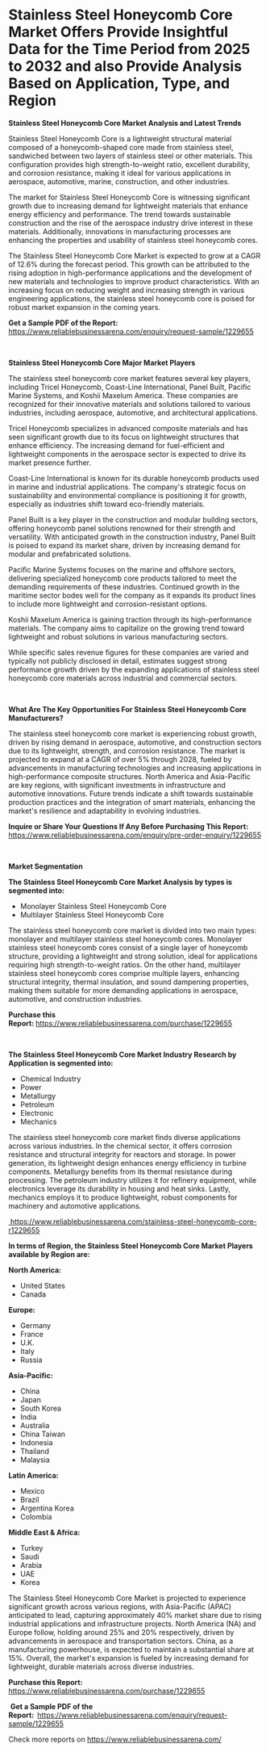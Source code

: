 <p><h1>Stainless Steel Honeycomb Core Market Offers Provide Insightful Data for the Time Period from 2025 to 2032 and also Provide Analysis Based on Application, Type, and Region</h1></p><p><strong>Stainless Steel Honeycomb Core Market Analysis and Latest Trends</strong></p>
<p><p>Stainless Steel Honeycomb Core is a lightweight structural material composed of a honeycomb-shaped core made from stainless steel, sandwiched between two layers of stainless steel or other materials. This configuration provides high strength-to-weight ratio, excellent durability, and corrosion resistance, making it ideal for various applications in aerospace, automotive, marine, construction, and other industries.</p><p>The market for Stainless Steel Honeycomb Core is witnessing significant growth due to increasing demand for lightweight materials that enhance energy efficiency and performance. The trend towards sustainable construction and the rise of the aerospace industry drive interest in these materials. Additionally, innovations in manufacturing processes are enhancing the properties and usability of stainless steel honeycomb cores.</p><p>The Stainless Steel Honeycomb Core Market is expected to grow at a CAGR of 12.6% during the forecast period. This growth can be attributed to the rising adoption in high-performance applications and the development of new materials and technologies to improve product characteristics. With an increasing focus on reducing weight and increasing strength in various engineering applications, the stainless steel honeycomb core is poised for robust market expansion in the coming years.</p></p>
<p><strong>Get a Sample PDF of the Report:&nbsp;</strong> <a href="https://www.reliablebusinessarena.com/enquiry/request-sample/1229655?utm_campaign=1892&utm_medium=2&utm_source=Github&utm_content=ia&utm_term=30012025&utm_id=stainless-steel-honeycomb-core">https://www.reliablebusinessarena.com/enquiry/request-sample/1229655</a></p>
<p>&nbsp;</p>
<p><strong>Stainless Steel Honeycomb Core Major Market Players</strong></p>
<p><p>The stainless steel honeycomb core market features several key players, including Tricel Honeycomb, Coast-Line International, Panel Built, Pacific Marine Systems, and Koshii Maxelum America. These companies are recognized for their innovative materials and solutions tailored to various industries, including aerospace, automotive, and architectural applications.</p><p>Tricel Honeycomb specializes in advanced composite materials and has seen significant growth due to its focus on lightweight structures that enhance efficiency. The increasing demand for fuel-efficient and lightweight components in the aerospace sector is expected to drive its market presence further.</p><p>Coast-Line International is known for its durable honeycomb products used in marine and industrial applications. The company's strategic focus on sustainability and environmental compliance is positioning it for growth, especially as industries shift toward eco-friendly materials.</p><p>Panel Built is a key player in the construction and modular building sectors, offering honeycomb panel solutions renowned for their strength and versatility. With anticipated growth in the construction industry, Panel Built is poised to expand its market share, driven by increasing demand for modular and prefabricated solutions.</p><p>Pacific Marine Systems focuses on the marine and offshore sectors, delivering specialized honeycomb core products tailored to meet the demanding requirements of these industries. Continued growth in the maritime sector bodes well for the company as it expands its product lines to include more lightweight and corrosion-resistant options.</p><p>Koshii Maxelum America is gaining traction through its high-performance materials. The company aims to capitalize on the growing trend toward lightweight and robust solutions in various manufacturing sectors.</p><p>While specific sales revenue figures for these companies are varied and typically not publicly disclosed in detail, estimates suggest strong performance growth driven by the expanding applications of stainless steel honeycomb core materials across industrial and commercial sectors.</p></p>
<p>&nbsp;</p>
<p><strong>What Are The Key Opportunities For Stainless Steel Honeycomb Core Manufacturers?</strong></p>
<p><p>The stainless steel honeycomb core market is experiencing robust growth, driven by rising demand in aerospace, automotive, and construction sectors due to its lightweight, strength, and corrosion resistance. The market is projected to expand at a CAGR of over 5% through 2028, fueled by advancements in manufacturing technologies and increasing applications in high-performance composite structures. North America and Asia-Pacific are key regions, with significant investments in infrastructure and automotive innovations. Future trends indicate a shift towards sustainable production practices and the integration of smart materials, enhancing the market's resilience and adaptability in evolving industries.</p></p>
<p><strong>Inquire or Share Your Questions If Any Before Purchasing This Report:</strong> <a href="https://www.reliablebusinessarena.com/enquiry/pre-order-enquiry/1229655?utm_campaign=1892&utm_medium=2&utm_source=Github&utm_content=ia&utm_term=30012025&utm_id=stainless-steel-honeycomb-core">https://www.reliablebusinessarena.com/enquiry/pre-order-enquiry/1229655</a></p>
<p>&nbsp;</p>
<p><strong>Market Segmentation</strong></p>
<p><strong>The Stainless Steel Honeycomb Core Market Analysis by types is segmented into:</strong></p>
<p><ul><li>Monolayer Stainless Steel Honeycomb Core</li><li>Multilayer Stainless Steel Honeycomb Core</li></ul></p>
<p><p>The stainless steel honeycomb core market is divided into two main types: monolayer and multilayer stainless steel honeycomb cores. Monolayer stainless steel honeycomb cores consist of a single layer of honeycomb structure, providing a lightweight and strong solution, ideal for applications requiring high strength-to-weight ratios. On the other hand, multilayer stainless steel honeycomb cores comprise multiple layers, enhancing structural integrity, thermal insulation, and sound dampening properties, making them suitable for more demanding applications in aerospace, automotive, and construction industries.</p></p>
<p><strong>Purchase this Report:&nbsp;</strong><a href="https://www.reliablebusinessarena.com/purchase/1229655?utm_campaign=1892&utm_medium=2&utm_source=Github&utm_content=ia&utm_term=30012025&utm_id=stainless-steel-honeycomb-core">https://www.reliablebusinessarena.com/purchase/1229655</a></p>
<p>&nbsp;</p>
<p><strong>The Stainless Steel Honeycomb Core Market Industry Research by Application is segmented into:</strong></p>
<p><ul><li>Chemical Industry</li><li>Power</li><li>Metallurgy</li><li>Petroleum</li><li>Electronic</li><li>Mechanics</li></ul></p>
<p><p>The stainless steel honeycomb core market finds diverse applications across various industries. In the chemical sector, it offers corrosion resistance and structural integrity for reactors and storage. In power generation, its lightweight design enhances energy efficiency in turbine components. Metallurgy benefits from its thermal resistance during processing. The petroleum industry utilizes it for refinery equipment, while electronics leverage its durability in housing and heat sinks. Lastly, mechanics employs it to produce lightweight, robust components for machinery and automotive applications.</p></p>
<p><a href="https://www.reliablebusinessarena.com/stainless-steel-honeycomb-core-r1229655?utm_campaign=1892&utm_medium=2&utm_source=Github&utm_content=ia&utm_term=30012025&utm_id=stainless-steel-honeycomb-core">&nbsp;https://www.reliablebusinessarena.com/stainless-steel-honeycomb-core-r1229655</a></p>
<p><strong>In terms of Region, the Stainless Steel Honeycomb Core Market Players available by Region are:</strong></p>
<p>
    <p> <strong> North America: </strong>
        <ul>
            <li>United States</li>
            <li>Canada</li>
        </ul>
        </p> 
    <p> <strong> Europe: </strong>
        <ul>
            <li>Germany</li>
            <li>France</li>
            <li>U.K.</li>
            <li>Italy</li>
            <li>Russia</li>
        </ul>
        </p> 
    <p> <strong> Asia-Pacific: </strong>
        <ul>
            <li>China</li>
            <li>Japan</li>
            <li>South Korea</li>
            <li>India</li>
            <li>Australia</li>
            <li>China Taiwan</li>
            <li>Indonesia</li>
            <li>Thailand</li>
            <li>Malaysia</li>
        </ul>
        </p> 
    <p> <strong> Latin America: </strong>
        <ul>
            <li>Mexico</li>
            <li>Brazil</li>
            <li>Argentina Korea</li>
            <li>Colombia</li>
        </ul>
        </p> 
    <p> <strong> Middle East & Africa: </strong>
        <ul>
            <li>Turkey</li>
            <li>Saudi</li>
            <li>Arabia</li>
            <li>UAE</li>
            <li>Korea</li>
        </ul>
    </p>
    </p>
<p><p>The Stainless Steel Honeycomb Core Market is projected to experience significant growth across various regions, with Asia-Pacific (APAC) anticipated to lead, capturing approximately 40% market share due to rising industrial applications and infrastructure projects. North America (NA) and Europe follow, holding around 25% and 20% respectively, driven by advancements in aerospace and transportation sectors. China, as a manufacturing powerhouse, is expected to maintain a substantial share at 15%. Overall, the market's expansion is fueled by increasing demand for lightweight, durable materials across diverse industries.</p></p>
<p><strong>Purchase this Report: </strong><a href="https://www.reliablebusinessarena.com/purchase/1229655?utm_campaign=1892&utm_medium=2&utm_source=Github&utm_content=ia&utm_term=30012025&utm_id=stainless-steel-honeycomb-core">https://www.reliablebusinessarena.com/purchase/1229655</a></p>
<p>&nbsp;<strong>Get a Sample PDF of the Report:&nbsp;&nbsp;</strong><a href="https://www.reliablebusinessarena.com/enquiry/request-sample/1229655?utm_campaign=1892&utm_medium=2&utm_source=Github&utm_content=ia&utm_term=30012025&utm_id=stainless-steel-honeycomb-core">https://www.reliablebusinessarena.com/enquiry/request-sample/1229655</a></p>
<p><strong></strong></p>
<p>Check more reports on <a href="https://www.reliablebusinessarena.com/?utm_campaign=1892&utm_medium=2&utm_source=Github&utm_content=ia&utm_term=30012025&utm_id=stainless-steel-honeycomb-core">https://www.reliablebusinessarena.com/</a></p>
